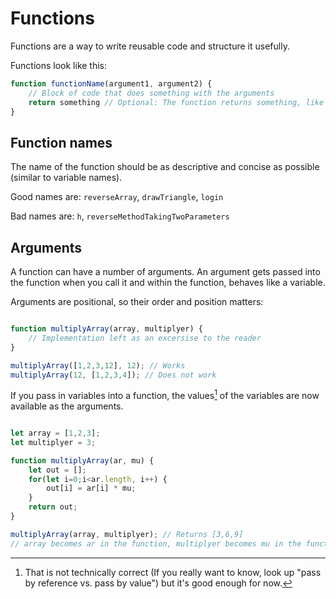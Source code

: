 # Functions

Functions are a way to write reusable code and structure it usefully.

Functions look like this:

```JavaScript
function functionName(argument1, argument2) {
    // Block of code that does something with the arguments
    return something // Optional: The function returns something, like a result from a calculation.
}
```

## Function names

The name of the function should be as descriptive and concise as possible (similar to variable names).

Good names are: `reverseArray`, `drawTriangle`, `login`

Bad names are: `h`, `reverseMethodTakingTwoParameters`

## Arguments

A function can have a number of arguments. An argument gets passed into the function when you call it and within the function, behaves like a variable.

Arguments are positional, so their order and position matters:

```JavaScript

function multiplyArray(array, multiplyer) {
    // Implementation left as an excersise to the reader
}

multiplyArray([1,2,3,12], 12); // Works
multiplyArray(12, [1,2,3,4]); // Does not work
```

If you pass in variables into a function, the values[^1] of the variables are now available as the arguments.

```JavaScript

let array = [1,2,3];
let multiplyer = 3;

function multiplyArray(ar, mu) {
    let out = [];
    for(let i=0;i<ar.length, i++) {
        out[i] = ar[i] * mu;
    }
    return out;
}

multiplyArray(array, multiplyer); // Returns [3,6,9]
// array becomes ar in the function, multiplyer becomes mu in the function
```

[^1]: That is not technically correct (If you really want to know, look up "pass by reference vs. pass by value") but it's good enough for now.
